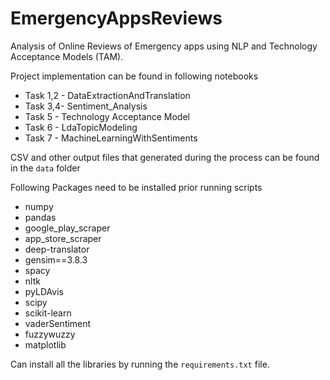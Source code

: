 # EmergencyAppsReviews

Analysis of Online Reviews of Emergency apps using NLP and Technology Acceptance Models (TAM). 

Project implementation can be found in following notebooks

- Task 1,2 - DataExtractionAndTranslation
- Task 3,4- Sentiment_Analysis
- Task 5 - Technology Acceptance Model
- Task 6 - LdaTopicModeling
- Task 7 - MachineLearningWithSentiments

CSV and other output files that generated during the process can be found in the ``data`` folder


Following Packages need to be installed prior running scripts
- numpy
- pandas
- google_play_scraper
- app_store_scraper
- deep-translator
- gensim==3.8.3
- spacy
- nltk
- pyLDAvis
- scipy
- scikit-learn
- vaderSentiment
- fuzzywuzzy
- matplotlib

Can install all the libraries by running the ``requirements.txt`` file.

